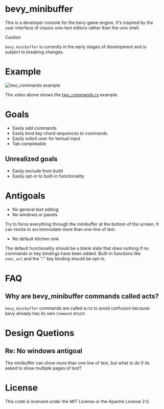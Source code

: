 # bevy_minibuffer

This is a developer console for the bevy game engine. It's inspired by the
user interface of classic unix text editors rather than the unix shell.

> [!CAUTION]
> `bevy_minibuffer` is currently in the early stages of development and is subject to breaking changes.

# Example
![two_commands example](https://github.com/shanecelis/bevy_minibuffer/assets/54390/e90c4ef9-664c-47af-8ff5-a83214237341)

The video above shows the [two_commands.rs](examples/two_commands.rs) example.

# Goals

- Easily add commands
- Easily bind key chord sequences to commands
- Easily solicit user for textual input
- Tab completable
## Unrealized goals
- Easily exclude from build
- Easily opt-in to built-in functionality

# Antigoals

- No general text editing
- No windows or panels

Try to force everything through the minibuffer at the bottom of the screen. It can resize to accommodate more than one-line of text. 

- No default kitchen sink

The default functionality should be a blank slate that does nothing if no commands or key bindings have been added. Built-in functions like `exec_act` and the ":" key binding should be opt-in.

# FAQ

## Why are bevy_minibuffer commands called acts?

`bevy_minibuffer` commands are called `Act`s to avoid confusion because bevy
already has its own `Command` struct.

# Design Quetions
## Re: No windows antigoal
The minibuffer can show more than one line of text, but what to do if its asked
to show multiple pages of text?

# License

This crate is licensed under the MIT License or the Apache License 2.0.
